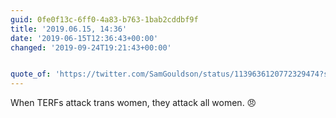 ```yaml
---
guid: 0fe0f13c-6ff0-4a83-b763-1bab2cddbf9f
title: '2019.06.15, 14:36'
date: '2019-06-15T12:36:43+00:00'
changed: '2019-09-24T19:21:43+00:00'


quote_of: 'https://twitter.com/SamGouldson/status/1139636120772329474?s=19'
---
```


When TERFs attack trans women, they attack all women. 😠
